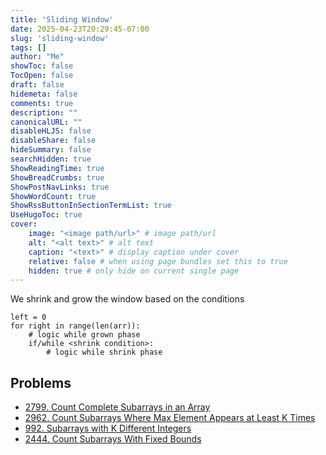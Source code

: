 ```yaml
---
title: 'Sliding Window'
date: 2025-04-23T20:29:45-07:00
slug: 'sliding-window'
tags: []
author: "Me"
showToc: false
TocOpen: false
draft: false
hidemeta: false
comments: true
description: ""
canonicalURL: ""
disableHLJS: false
disableShare: false
hideSummary: false
searchHidden: true
ShowReadingTime: true
ShowBreadCrumbs: true
ShowPostNavLinks: true
ShowWordCount: true
ShowRssButtonInSectionTermList: true
UseHugoToc: true
cover:
    image: "<image path/url>" # image path/url
    alt: "<alt text>" # alt text
    caption: "<text>" # display caption under cover
    relative: false # when using page bundles set this to true
    hidden: true # only hide on current single page
---
```


We shrink and grow the window based on the conditions

```python3
left = 0
for right in range(len(arr)):
    # logic while grown phase
    if/while <shrink condition>:
        # logic while shrink phase
```

## Problems

- [2799. Count Complete Subarrays in an Array](/posts/leetcode/leetcode-daily/count-complete-subarrays-in-an-array/)
- [2962. Count Subarrays Where Max Element Appears at Least K Times](https://leetcode.com/problems/count-subarrays-where-max-element-appears-at-least-k-times/description/)
- [992. Subarrays with K Different Integers](https://leetcode.com/problems/subarrays-with-k-different-integers/description/)
- [2444. Count Subarrays With Fixed Bounds](https://leetcode.com/problems/count-subarrays-with-fixed-bounds/description/)
